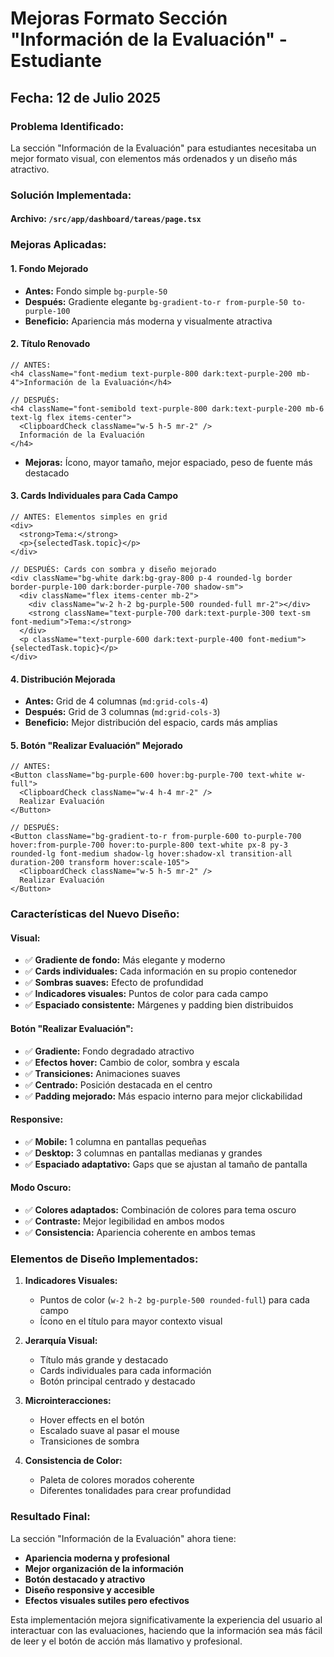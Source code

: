 # Mejoras Formato Sección "Información de la Evaluación" - Estudiante

## Fecha: 12 de Julio 2025

### Problema Identificado:
La sección "Información de la Evaluación" para estudiantes necesitaba un mejor formato visual, con elementos más ordenados y un diseño más atractivo.

### Solución Implementada:

#### **Archivo:** `/src/app/dashboard/tareas/page.tsx`

### Mejoras Aplicadas:

#### 1. **Fondo Mejorado**
- **Antes:** Fondo simple `bg-purple-50`
- **Después:** Gradiente elegante `bg-gradient-to-r from-purple-50 to-purple-100`
- **Beneficio:** Apariencia más moderna y visualmente atractiva

#### 2. **Título Renovado**
```tsx
// ANTES:
<h4 className="font-medium text-purple-800 dark:text-purple-200 mb-4">Información de la Evaluación</h4>

// DESPUÉS:
<h4 className="font-semibold text-purple-800 dark:text-purple-200 mb-6 text-lg flex items-center">
  <ClipboardCheck className="w-5 h-5 mr-2" />
  Información de la Evaluación
</h4>
```
- **Mejoras:** Ícono, mayor tamaño, mejor espaciado, peso de fuente más destacado

#### 3. **Cards Individuales para Cada Campo**
```tsx
// ANTES: Elementos simples en grid
<div>
  <strong>Tema:</strong>
  <p>{selectedTask.topic}</p>
</div>

// DESPUÉS: Cards con sombra y diseño mejorado
<div className="bg-white dark:bg-gray-800 p-4 rounded-lg border border-purple-100 dark:border-purple-700 shadow-sm">
  <div className="flex items-center mb-2">
    <div className="w-2 h-2 bg-purple-500 rounded-full mr-2"></div>
    <strong className="text-purple-700 dark:text-purple-300 text-sm font-medium">Tema:</strong>
  </div>
  <p className="text-purple-600 dark:text-purple-400 font-medium">{selectedTask.topic}</p>
</div>
```

#### 4. **Distribución Mejorada**
- **Antes:** Grid de 4 columnas (`md:grid-cols-4`)
- **Después:** Grid de 3 columnas (`md:grid-cols-3`)
- **Beneficio:** Mejor distribución del espacio, cards más amplias

#### 5. **Botón "Realizar Evaluación" Mejorado**
```tsx
// ANTES:
<Button className="bg-purple-600 hover:bg-purple-700 text-white w-full">
  <ClipboardCheck className="w-4 h-4 mr-2" />
  Realizar Evaluación
</Button>

// DESPUÉS:
<Button className="bg-gradient-to-r from-purple-600 to-purple-700 hover:from-purple-700 hover:to-purple-800 text-white px-8 py-3 rounded-lg font-medium shadow-lg hover:shadow-xl transition-all duration-200 transform hover:scale-105">
  <ClipboardCheck className="w-5 h-5 mr-2" />
  Realizar Evaluación
</Button>
```

### Características del Nuevo Diseño:

#### **Visual:**
- ✅ **Gradiente de fondo:** Más elegante y moderno
- ✅ **Cards individuales:** Cada información en su propio contenedor
- ✅ **Sombras suaves:** Efecto de profundidad
- ✅ **Indicadores visuales:** Puntos de color para cada campo
- ✅ **Espaciado consistente:** Márgenes y padding bien distribuidos

#### **Botón "Realizar Evaluación":**
- ✅ **Gradiente:** Fondo degradado atractivo
- ✅ **Efectos hover:** Cambio de color, sombra y escala
- ✅ **Transiciones:** Animaciones suaves
- ✅ **Centrado:** Posición destacada en el centro
- ✅ **Padding mejorado:** Más espacio interno para mejor clickabilidad

#### **Responsive:**
- ✅ **Mobile:** 1 columna en pantallas pequeñas
- ✅ **Desktop:** 3 columnas en pantallas medianas y grandes
- ✅ **Espaciado adaptativo:** Gaps que se ajustan al tamaño de pantalla

#### **Modo Oscuro:**
- ✅ **Colores adaptados:** Combinación de colores para tema oscuro
- ✅ **Contraste:** Mejor legibilidad en ambos modos
- ✅ **Consistencia:** Apariencia coherente en ambos temas

### Elementos de Diseño Implementados:

1. **Indicadores Visuales:**
   - Puntos de color (`w-2 h-2 bg-purple-500 rounded-full`) para cada campo
   - Ícono en el título para mayor contexto visual

2. **Jerarquía Visual:**
   - Título más grande y destacado
   - Cards individuales para cada información
   - Botón principal centrado y destacado

3. **Microinteracciones:**
   - Hover effects en el botón
   - Escalado suave al pasar el mouse
   - Transiciones de sombra

4. **Consistencia de Color:**
   - Paleta de colores morados coherente
   - Diferentes tonalidades para crear profundidad

### Resultado Final:
La sección "Información de la Evaluación" ahora tiene:
- **Apariencia moderna y profesional**
- **Mejor organización de la información**
- **Botón destacado y atractivo**
- **Diseño responsive y accesible**
- **Efectos visuales sutiles pero efectivos**

Esta implementación mejora significativamente la experiencia del usuario al interactuar con las evaluaciones, haciendo que la información sea más fácil de leer y el botón de acción más llamativo y profesional.
